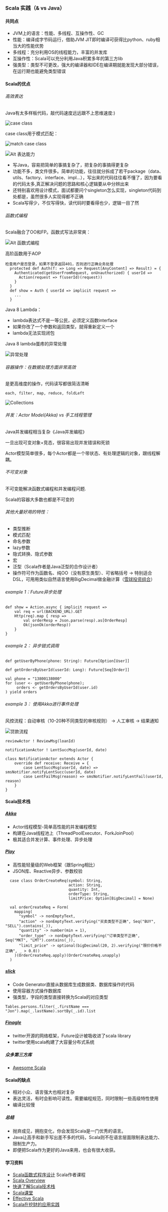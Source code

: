 ### Scala 实践（& vs Java）

#### 共同点
* JVM上的语言：性能、多线程、互操作性、GC
* 性能：编译成字节码运行，借助JVM JIT即时编译可获得比python、ruby相当大的性能优势
* 多线程：充分利用OS的线程能力，丰富的并发库
* 互操作性：Scala可以充分利用Java积累多年的第三方lib
* 强类型：类型不可更改，强大的编译器和IDE在编译期就能发现大部分错误，在运行期也能避免类型错误

#### Scala的优点
###### 高效表达
Java有太多样板代码，敲代码速度远远跟不上思维速度:)

![case class](images/case_class.png)

case class用于模式匹配：

![match case class](images/match_case_class.png)

![Alt 表达能力](images/scala_pattern.jpg)

* 写Java，容易把简单的事搞复杂了，把复杂的事搞得更复杂
* 功能不多，类文件很多。简单的功能，往往就分拆成了若干package（data、utils、factory、interface、impl...），写出来的代码往往看不懂了，因为要看的代码太多,真正解决问题的思路和核心逻辑要从中分辨出来
* 还特别喜欢用设计模式，面试都要问个singleton怎么实现，singleton代码到处都是，虽然很多人实现得都不正确
* Scala写得少，不仅写得快，读代码时要看得也少，逻辑一目了然
###### 函数式编程
Scala融合了OO和FP。函数式写法非常爽：

![Alt 函数式编程](images/function_program.jpg)

高阶函数用于AOP
```
检查用户是否登录，如果不登录返回401，否则进行正确业务处理
  protected def Auth(f: => Long => Request[AnyContent] => Result) = {
    Authenticated(getUserFromRequest, onUnauthorized) { userId =>
      Action(request => f(userId)(request))
    }
  }
  def show = Auth { userId => implicit request =>
  	...
  }

```

Java 8 Lambda：

 * lambda表达式不是一等公民，必须定义函数interface
 * 如果你改了一个参数和返回类型，就得重新定义一个
 * lambda无法实现闭包

Java 8 lambda蛋疼的异常处理

![异常处理](images/lambda_exception.jpg)

###### 容器操作：在数据处理方面非常高效
是更高维度的操作，代码读写都很简洁清晰
```
each, filter, map, reduce, foldLeft
```
![Collections](images/collections.jpg)

###### 并发：Actor Model(Akka) vs 手工线程管理
Java并发编程相当复杂《Java并发编程》

一旦出现可变对象+竞态，很容易出现并发错误和死锁

Actor模型简单很多，每个Actor都是一个带状态、有处理逻辑的对象，跟线程解耦。

###### 不可变对象
不可变能解决函数式编程和并发编程问题.

Scala的容器大多数也都是不可变的

###### 其他大量好用的特性：
* 类型推断
* 模式匹配
* 命名参数
* lazy参数
* 隐式转换、隐式参数
* 宏
* 泛型（Scala作者是Java泛型的合作设计者）
* 操作符可作为函数名、纯OO（没有原生类型）、可省略括号 -> 特别适合DSL，可用用类似自然语言使用BigDecimal做金融计算（[雪球投资组合](http://www.infoq.com/cn/presentations/build-a-high-available-investment-portfolio-system)）

###### example 1：Future异步处理
```
def show = Action.async { implicit request =>
	val req = url(BACKEND_URL).GET 
	Http(req).map { resp =>
		val orderResp = Json.parse(resp).as[OrderResp]
		Ok(jsonOk(orderResp))
	}
}
```
###### example 2： 异步链式调用
```
def getUserByPhone(phone: String): Future[Option[User]]

def getOrdersByUserId(userId: Long): Future[Seq[Order]]

val phone = "13800138000"
for (user <- getUserByPhone(phone);
	 orders <- getOrdersByUserId(user.id)	
) yield orders
```
###### example 3： 使用Akka进行事件处理
风控流程：自动审核（10-20种不同类型的审核规则） -> 人工审核 -> 结果通知

![贷款流程](images/p2p_flow.png)

```
reviewActor ! ReviewMsg(loanId)

notificationActor ! LentSuccMsg(userId, date)

class NotificationActor extends Actor {
	override def receive: Receive = {
		case LentSuccMsg(userId, date) => smsNotifier.notifyLentSucc(userId, date)
		case LentFailMsg(reason) => smsNotifier.notifyLentFail(userId, reason)		
	}
}
```

#### Scala技术栈
##### [Akka](http://akka.io/)
* Actor线程模型-简单高性能的并发编程模型
* 构建在Java线程池上（ThreadPoolExecutor、ForkJoinPool）
* 极其适合并发计算、事件处理、异步处理

##### [Play](https://www.playframework.com/)
* 高性能轻量级的Web框架（跟Spring相比）
* JSON库、Reactive异步、参数校验

```
  case class OrderCreateReq(symbol: String,
                            action: String,
                            quantity: Int,
                            orderType: String,
                            limitPrice: Option[BigDecimal] = None)

  val orderCreateReq = Form(
    mapping(
      "symbol" -> nonEmptyText,
      "action" -> nonEmptyText.verifying("买卖类型不正确", Seq("BUY", "SELL").contains(_)),
      "quantity" -> number(min = 1),
      "order_type" -> nonEmptyText.verifying("订单类型不正确", Seq("MKT", "LMT").contains(_)),
      "limit_price" -> optional(bigDecimal(20, 2).verifying("限价价格不正确", _ > 0.0))
    )(OrderCreateReq.apply)(OrderCreateReq.unapply)
  )
```
##### [slick](http://slick.typesafe.com/)
* Code Generator直接从数据库生成数据类、数据库操作的代码
* 使用容器方式操作数据库
* 强类型，字段的类型直接转换为Scala的对应类型
```
Tables.persons.filter(_.firstName === "Jon").map(_.lastName).sortBy(_.id).list
```

##### [Finagle](https://twitter.github.io/finagle/)
* twitter开源的网络框架，Future设计被吸收进了scala library
* twitter使用scala构建了大容量分布式系统

##### 众多第三方库
* [Awesome Scala](https://github.com/lauris/awesome-scala)

#### Scala的缺点
* 相对小众、语言强大也相对复杂
* 表达灵活，有时会影响可读性。需要编程规范，同时限制一些高级特性使用
* 编译比较慢

##### 总结
* 抛弃成见，拥抱变化，你会发现Scala是一门优秀的语言。
* Java让高手和新手写出差不多的代码，Scala则不在语言层面限制表达能力、限制生产力。
* 即便把Scala作为更好的Java来用，也会有很大收获。

#### 学习资料
* [Scala函数式程序设计](https://www.coursera.org/course/progfun) Scala作者课程
* [Scala Overview](http://docs.scala-lang.org/zh-cn/overviews/index.html)
* [快速了解Scala技术栈](http://www.infoq.com/cn/articles/scala-technology)
* [Scala课堂](http://twitter.github.io/scala_school/zh_cn/index.html)
* [Effective Scala](http://twitter.github.io/effectivescala/index-cn.html)
* [Scala在挖财的应用实践](http://mp.weixin.qq.com/s?__biz=MjM5MDE0Mjc4MA==&mid=402054624&idx=1&sn=d94ecfdce7c97c57341911819b4ea32a&scene=23&srcid=0106xfD56RGUxb8NawWKO8hB#rd)
